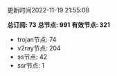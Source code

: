 更新时间2022-11-19 21:55:08

**总订阅: 73**
**总节点: 991**
**有效节点: 321**
- trojan节点: 74
- v2ray节点: 204
- ss节点: 42
- ssr节点: 1
